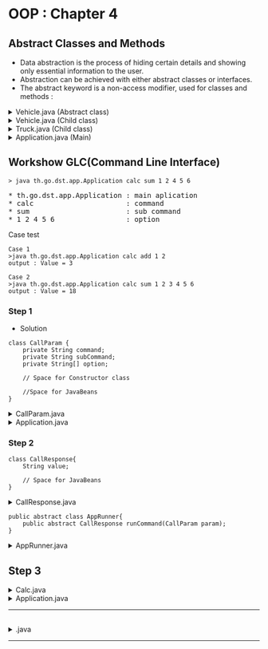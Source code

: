 # OOP : Chapter 4

## Abstract Classes and Methods
- Data abstraction is the process of hiding certain details and showing only essential information to the user.
- Abstraction can be achieved with either abstract classes or interfaces.
- The abstract keyword is a non-access modifier, used for classes and methods :

<details>
<summary>Vehicle.java (Abstract class)</summary>

```
package th.go.dsd.util;

public abstract class Vehicle {                 //  abstract class
    protected String brand = "Ford";            

    //  abstract method
    abstract public String getInfo();                  
    abstract public String sayHi();
}
```
</details>

<details>
<summary>Vehicle.java (Child class)</summary>

```
package th.go.dsd.util;

public class Car extends Vehicle {          // exteds
    private String modelName = "Mustang";

    public String getInfo(){                // <--
        return this.modelName;
    }

    public String sayHi(){
        return "Hello";
    }
}
```
</details>

<details>
<summary>Truck.java (Child class)</summary>

```
package th.go.dsd.util;

public class Truck extends Vehicle{
    // @Override is inotation
    @Override
    public String getInfo() {
        return "Hino";
    }

    @Override
    public String sayHi() {
        return "Hi from my truck";
    }
    
}
```
</details>

<details>
<summary>Application.java (Main)</summary>

```
package th.go.dsd.app;

import java.util.ArrayList;
import java.util.List;

import th.go.dsd.util.Car;
import th.go.dsd.util.Truck;
import th.go.dsd.util.Vehicle;

public class Application {
    public static void main(String[] args) {
        List<Vehicle> ver = new ArrayList<>();  // List<Car> ver --> List<Vehicle> ver
        
        Vehicle myCar = new Car();          //  Can use Vehicle myCar = new Car(); , But can't new Vehicle(); , Because It's abstract class
        // System.out.println(myCar.getInfo());
        Truck myTruck = new Truck();

        ver.add(myCar);
        ver.add(myTruck);

        showInfo(ver);
    }

    static void showInfo(List<Vehicle> verList){    // Call Abstract class
        for(Vehicle v : verList){
            System.out.println(v.getInfo());
        }
    }
}
```
</details>


## Workshow GLC(Command Line Interface)
```
> java th.go.dst.app.Application calc sum 1 2 4 5 6
```
<pre>
* th.go.dst.app.Application : main aplication
* calc                      : command
* sum                       : sub command
* 1 2 4 5 6                 : option
</pre>

Case test
```
Case 1
>java th.go.dst.app.Application calc add 1 2
output : Value = 3

Case 2
>java th.go.dst.app.Application calc sum 1 2 3 4 5 6
output : Value = 18
```

### Step 1

* Solution
```
class CallParam {
    private String command;
    private String subCommand;
    private String[] option;

    // Space for Constructor class

    //Space for JavaBeans
}
```

<details>
<summary>CallParam.java</summary>

```
package th.go.dsd.util;

public class CallParam {
    private String command;
    private String subCommand;
    private String[] option;

    public CallParam(String[] args){
        int len = args.length;
        this.command = len > 0 ? args[0]: "Not Support";
        this.subCommand = len > 1 ? args[1] : "No Subcommand";
        if(len > 2){
            this.option = new String[len - 2];
            System.arraycopy(args, 2, this.option, 0, len - 2);
        }
    }

    // Auto generate 
    public String getCommand() {
        return command;
    }
    public void setCommand(String command) {
        this.command = command;
    }
    public String getSubCommand() {
        return subCommand;
    }
    public void setSubCommand(String subCommand) {
        this.subCommand = subCommand;
    }
    public String[] getOption() {
        return option;
    }
    public void setOption(String[] option) {
        this.option = option;
    }
}
```
</details>

<details>
<summary>Application.java</summary>

```
package th.go.dsd.app;

import th.go.dsd.util.CallParam;

public class Application {

    public static void main(String[] args) {
        // >java th.go.dst.app.Application calc add 1 2
        // output : Value = 3

        CallParam cmd1 = new CallParam(args);
        
        System.out.println(cmd1.getCommand());
        System.out.println(cmd1.getSubCommand());
        if(cmd1.getOption() != null){
            for(String option : cmd1.getOption()){
                System.out.println(option);
            }
        }
    }
}
```
</details>

### Step 2

```
class CallResponse{
    String value;

    // Space for JavaBeans
}
```

<details>
<summary>CallResponse.java</summary>

```
package th.go.dsd.util;

public class CallResponse {
    private String value;

    public String getValue() {
        return value;
    }

    public void setValue(String value) {
        this.value = value;
    }
}
```
</details>

```
public abstract class AppRunner{
    public abstract CallResponse runCommand(CallParam param);
}
```

<details>
<summary>AppRunner.java</summary>

```
package th.go.dsd.util;

public abstract class AppRunner {
    public abstract CallResponse runCommand(CallParam param);
}
```
</details>

## Step 3

<details>
<summary>Calc.java</summary>

```
package th.go.dsd.util;

import java.util.ArrayList;

public class Calc extends AppRunner{
    public int add(int a, int b){
        return a + b;
    }

    public int sum(ArrayList<Integer> x){
        int sum = 0;
        for(int i = 0; i< x.size(); i++){
            sum += x.get(i);
        }
        return sum;
    }

    @Override
    public CallResponse runCommand(CallParam param) {
        CallResponse resp = new CallResponse();
        switch(param.getSubCommand()){
            case "add" :
                if(param.getOption() != null){
                    String[] opts = param.getOption();
                    int len = opts.length;
                    int a = len > 0 ? a = Integer.parseInt(opts[0]) : 0;
                    int b = len > 1 ? b = Integer.parseInt(opts[1]) : 0;
                    int c = add(a, b);
                    resp.setValue("Value = " + c);
                }
                break;
            case "sum" :
                    resp.setValue("Not implement");
                break;
            default:
            break;
        }
        return resp;
    }
}
```
</details>

<details>
<summary>Application.java</summary>

```
package th.go.dsd.app;

import java.util.HashMap;
import java.util.Map;

import th.go.dsd.util.AppRunner;
import th.go.dsd.util.Calc;
import th.go.dsd.util.CallParam;
import th.go.dsd.util.CallResponse;

public class Application {

    public static void main(String[] args) {
        CallParam cmd1 = new CallParam(args);
        Map<String, AppRunner> feature = new HashMap<>();
        feature.put("calc", new Calc());

        if(feature.containsKey(cmd1.getCommand())){
            // logic here
            AppRunner cmd = feature.get(cmd1.getCommand());
            CallResponse resp = cmd.runCommand(cmd1);
            System.out.println(resp.getValue());
        }else{
            System.out.println("Not support this command " + cmd1.getCommand());
        }
    }
}
```
</details>


---
##

<details>
<summary>.java</summary>

```

```
</details>

---